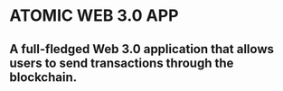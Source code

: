 # ATOMIC WEB 3.0 APP
## A full-fledged Web 3.0 application that allows users to send transactions through the blockchain.
